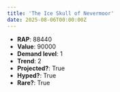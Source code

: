 ```yaml
---
title: 'The Ice Skull of Nevermoor'
date: 2025-08-06T00:00:00Z
---
```

- **RAP**: 88440
- **Value**: 90000
- **Demand level**: 1
- **Trend**: 2
- **Projected?**: True
- **Hyped?**: True
- **Rare?**: True
